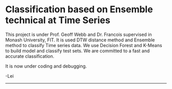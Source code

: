 Classification based on Ensemble technical at Time Series
========
This project is under Prof. Geoff Webb and Dr. Francois supervised in Monash University, FIT.
It is used DTW distance method and Ensemble method to classify Time series data.
We use Decision Forest and K-Means to build model and classify test sets.
We are committed to a fast and accurate classification.

It is now under coding and debugging.

-Lei
***

